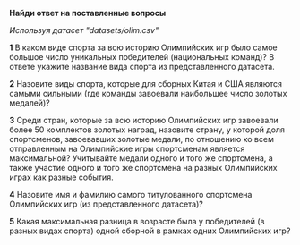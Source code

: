 **Найди ответ на поставленные вопросы**

*Используя датасет "datasets/olim.csv"*

**1** В каком виде спорта за всю историю Олимпийских игр было самое большое число уникальных победителей (национальных команд)? В ответе укажите название вида спорта из представленного датасета.

**2** Назовите виды спорта, которые для сборных Китая и США являются самыми сильными (где команды завоевали наибольшее число золотых медалей)?

**3** Среди стран, которые за всю историю Олимпийских игр завоевали более 50 комплектов золотых наград, назовите страну, у которой доля спортсменов, завоевавших золотые медали, по отношению ко всем отправленным на Олимпийские игры спортсменам является максимальной? Учитывайте медали одного и того же спортсмена, а также участие одного и того же спортсмена на разных Олимпийских играх как разные события.

**4** Назовите имя и фамилию самого титулованного спортсмена Олимпийских игр (из представленного датасета)?

**5** Какая максимальная разница в возрасте была у победителей (в разных видах спорта) одной сборной в рамках одних Олимпийских игр?